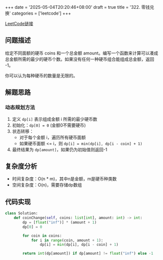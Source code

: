 +++
date = '2025-05-04T20:20:46+08:00'
draft = true
title = '322. 零钱兑换'
categories = ['leetcode']
+++

[LeetCode链接](https://leetcode.com/problems/coin-change/)

## 问题描述

给定不同面额的硬币 coins 和一个总金额 amount。编写一个函数来计算可以凑成总金额所需的最少的硬币个数。如果没有任何一种硬币组合能组成总金额，返回 -1。

你可以认为每种硬币的数量是无限的。

## 解题思路

### 动态规划方法
1. 定义 `dp[i]` 表示组成金额 i 所需的最少硬币数
2. 初始化：`dp[0] = 0` (金额0不需要硬币)
3. 状态转移：
   - 对于每个金额 i，遍历所有硬币面额
   - 如果硬币面额 <= i，则 `dp[i] = min(dp[i], dp[i - coin] + 1)`
4. 最终结果为 `dp[amount]`，如果仍为初始值则返回-1

## 复杂度分析

- 时间复杂度：O(n * m)，其中n是金额，m是硬币种类数
- 空间复杂度：O(n)，需要存储dp数组

## 代码实现

```python
class Solution:
    def coinChange(self, coins: list[int], amount: int) -> int:
        dp = [float("inf")] * (amount + 1)
        dp[0] = 0

        for coin in coins:
            for i in range(coin, amount + 1):
                dp[i] = min(dp[i], dp[i - coin] + 1)

        return int(dp[amount]) if dp[amount] != float("inf") else -1
```
